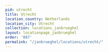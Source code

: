 ```yaml
---
pid: utrecht
title: Utrecht
location_country: Netherlands
location_city: Utrecht
collection: locations_janbrueghel
layout: locationpage_janbrueghel
order: '087'
permalink: "/janbrueghel/locations/utrecht/"
---
```

